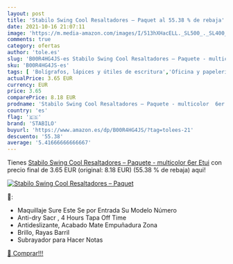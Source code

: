 ```yaml
---
layout: post
title: 'Stabilo Swing Cool Resaltadores – Paquet al 55.38 % de rebaja'
date: 2021-10-16 21:07:11
image: 'https://m.media-amazon.com/images/I/513hXHacELL._SL500_._SL400_.jpg'
comments: true
category: ofertas
author: 'tole.es'
slug: 'B00R4HG4JS-es Stabilo Swing Cool Resaltadores – Paquete - multicolor 6er...'
sku: 'B00R4HG4JS-es'
tags: [ 'Bolígrafos, lápices y útiles de escritura','Oficina y papelería','Rotuladores permanentes','Rotuladores y subrayadores','stabilo', ]
actualPrice: 3.65 EUR
currency: EUR
price: 3.65
comparePrice: 8.18 EUR
prodname: 'Stabilo Swing Cool Resaltadores – Paquete - multicolor  6er Etui'
country: 'es'
flag: '🇪🇸'
brand: 'STABILO'
buyurl: 'https://www.amazon.es/dp/B00R4HG4JS/?tag=tolees-21'
descuento: '55.38'
average: '5.41666666666667'
---
```


Tienes [Stabilo Swing Cool Resaltadores – Paquete - multicolor  6er Etui](https://www.amazon.es/dp/B00R4HG4JS/?tag=tolees-21) con precio final de  3.65 EUR (original: 8.18 EUR) (55.38 %  de rebaja) aqui!

[![Stabilo Swing Cool Resaltadores – Paquet](https://m.media-amazon.com/images/I/513hXHacELL._SL500_._SL400_.jpg)](https://www.amazon.es/dp/B00R4HG4JS/?tag=tolees-21)

🔎:

- Maquillaje Sure Este Se por Entrada Su Modelo Número
- Anti-dry Sacr , 4 Hours Tapa Off Time
- Antideslizante, Acabado Mate Empuñadura Zona
- Brillo, Rayas Barril
- Subrayador para Hacer Notas

[🛒 Comprar!!!](https://www.amazon.es/dp/B00R4HG4JS/?tag=tolees-21)
